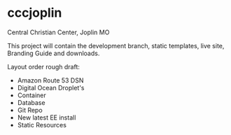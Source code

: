 # cccjoplin
Central Christian Center, Joplin MO

This project will contain the development branch, static templates, live site, Branding Guide and downloads.

Layout order rough draft:

- Amazon Route 53 DSN
- Digital Ocean Droplet's
- Container
- Database
- Git Repo
- New latest EE install
- Static Resources
